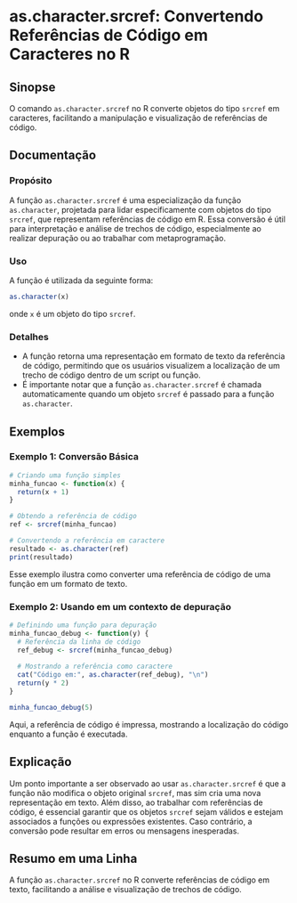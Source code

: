<!--
Meta Description: # as.character.srcref: Convertendo Referências de Código em Caracteres no R ## Sinopse O comando `as.character.srcref` no R converte objetos do tipo `...
Meta Keywords: código, srcref, função, character, uma
-->

# as.character.srcref: Convertendo Referências de Código em Caracteres no R

## Sinopse
O comando `as.character.srcref` no R converte objetos do tipo `srcref` em caracteres, facilitando a manipulação e visualização de referências de código.

## Documentação
### Propósito
A função `as.character.srcref` é uma especialização da função `as.character`, projetada para lidar especificamente com objetos do tipo `srcref`, que representam referências de código em R. Essa conversão é útil para interpretação e análise de trechos de código, especialmente ao realizar depuração ou ao trabalhar com metaprogramação.

### Uso
A função é utilizada da seguinte forma:
```R
as.character(x)
```
onde `x` é um objeto do tipo `srcref`.

### Detalhes
- A função retorna uma representação em formato de texto da referência de código, permitindo que os usuários visualizem a localização de um trecho de código dentro de um script ou função.
- É importante notar que a função `as.character.srcref` é chamada automaticamente quando um objeto `srcref` é passado para a função `as.character`.

## Exemplos
### Exemplo 1: Conversão Básica
```R
# Criando uma função simples
minha_funcao <- function(x) {
  return(x + 1)
}

# Obtendo a referência de código
ref <- srcref(minha_funcao)

# Convertendo a referência em caractere
resultado <- as.character(ref)
print(resultado)
```
Esse exemplo ilustra como converter uma referência de código de uma função em um formato de texto.

### Exemplo 2: Usando em um contexto de depuração
```R
# Definindo uma função para depuração
minha_funcao_debug <- function(y) {
  # Referência da linha de código
  ref_debug <- srcref(minha_funcao_debug)
  
  # Mostrando a referência como caractere
  cat("Código em:", as.character(ref_debug), "\n")
  return(y * 2)
}

minha_funcao_debug(5)
```
Aqui, a referência de código é impressa, mostrando a localização do código enquanto a função é executada.

## Explicação
Um ponto importante a ser observado ao usar `as.character.srcref` é que a função não modifica o objeto original `srcref`, mas sim cria uma nova representação em texto. Além disso, ao trabalhar com referências de código, é essencial garantir que os objetos `srcref` sejam válidos e estejam associados a funções ou expressões existentes. Caso contrário, a conversão pode resultar em erros ou mensagens inesperadas.

## Resumo em uma Linha
A função `as.character.srcref` no R converte referências de código em texto, facilitando a análise e visualização de trechos de código.